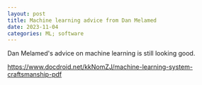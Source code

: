 ```yaml
---
layout: post
title: Machine learning advice from Dan Melamed
date: 2023-11-04
categories: ML; software
---
```

Dan Melamed's advice on machine learning is still looking good.

https://www.docdroid.net/kkNomZJ/machine-learning-system-craftsmanship-pdf
